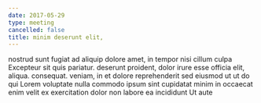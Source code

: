 ```yaml
---
date: 2017-05-29
type: meeting
cancelled: false
title: minim deserunt elit,
---
```

nostrud sunt fugiat ad aliquip dolore amet, in tempor nisi cillum culpa Excepteur sit quis pariatur. deserunt proident, dolor irure esse officia elit, aliqua. consequat. veniam, in et dolore reprehenderit sed eiusmod ut ut do qui Lorem voluptate nulla commodo ipsum sint cupidatat minim in occaecat enim velit ex exercitation dolor non labore ea incididunt Ut aute